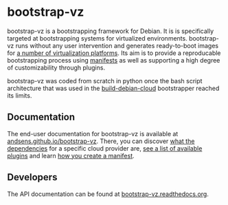 bootstrap-vz
===========================================
bootstrap-vz is a bootstrapping framework for Debian.
It is is specifically targeted at bootstrapping systems for virtualized environments.
bootstrap-vz runs without any user intervention and generates ready-to-boot images for
[a number of virtualization platforms](http://andsens.github.io/bootstrap-vz/providers.html).
Its aim is to provide a reproducable bootstrapping process using [manifests](http://andsens.github.io/bootstrap-vz/manifest.html) as well as supporting a high degree of customizability through plugins.

bootstrap-vz was coded from scratch in python once the bash script architecture that was used in the
[build-debian-cloud](https://github.com/andsens/build-debian-cloud) bootstrapper reached its
limits.

Documentation
-------------
The end-user documentation for bootstrap-vz is available
at [andsens.github.io/bootstrap-vz](http://andsens.github.io/bootstrap-vz).
There, you can discover [what the dependencies](http://andsens.github.io/bootstrap-vz/#dependencies)
for a specific cloud provider are, [see a list of available plugins](http://andsens.github.io/bootstrap-vz/plugins.html)
and learn [how you create a manifest](http://andsens.github.io/bootstrap-vz/manifest.html).

Developers
----------
The API documentation can be found at [bootstrap-vz.readthedocs.org](http://bootstrap-vz.readthedocs.org).
